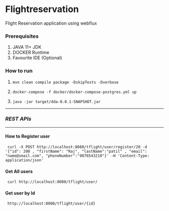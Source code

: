 # Flightreservation
Flight Reservation application using webflux

### Prerequisites 
  1. JAVA 11+ JDK
  2. DOCKER Runtime
  3. Favourite IDE (Optional)

### How to run

1. ``` mvn clean compile package -DskipTests -Dverbose ```

2. ``` docker-compose -f docker/docker-compose-postgres.yml up ```

3. ``` java -jar target/dda-0.0.1-SNAPSHOT.jar ```

***
### _REST APIs_
***

#### How to Register user

``` curl -X POST http://localhost:8080/tflight/user/register/20 -d '{"id": 200 , "firstName": "Raj", "lastName":"patil" , "email": "name@smail.com", "phoneNumber":"9876543210"}' -H 'Content-Type: application/json'```

#### Get All users

``` curl http://localhost:8080/tflight/user/```

#### Get user by Id 
``` http://localhost:8080/tflight/user/{id}```
